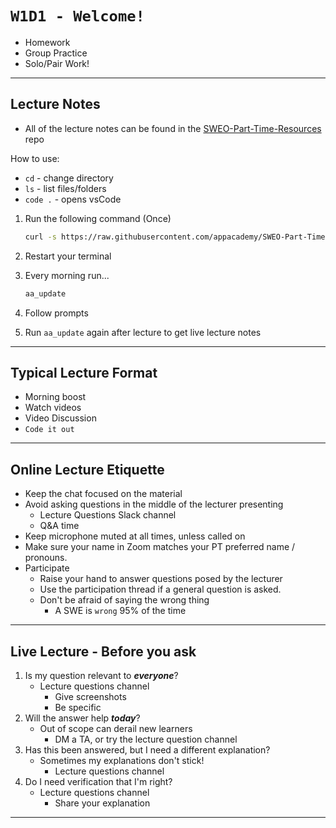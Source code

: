 # `W1D1 - Welcome!`

- Homework
- Group Practice
- Solo/Pair Work!

---

## Lecture Notes

- All of the lecture notes can be found in the [SWEO-Part-Time-Resources] repo

How to use:

- `cd` - change directory
- `ls` - list files/folders
- `code .` - opens vsCode

1. Run the following command (Once)

    ```bash
    curl -s https://raw.githubusercontent.com/appacademy/SWEO-Part-Time-Resources/main/utilities/scripts/folder_structure.sh | bash
    ```

2. Restart your terminal
3. Every morning run...

    ```bash
    aa_update
    ```

4. Follow prompts
5. Run `aa_update` again after lecture to get live lecture notes

---

## Typical Lecture Format

- Morning boost
- Watch videos
- Video Discussion
- `Code it out`

---

## Online Lecture Etiquette

- Keep the chat focused on the material
- Avoid asking questions in the middle of the lecturer presenting
  - Lecture Questions Slack channel
  - Q&A time
- Keep microphone muted at all times, unless called on
- Make sure your name in Zoom matches your PT preferred name / pronouns.
- Participate
  - Raise your hand to answer questions posed by the lecturer
  - Use the participation thread if a general question is asked.
  - Don't be afraid of saying the wrong thing
    - A SWE is `wrong` 95% of the time

---

## Live Lecture - Before you ask

1. Is my question relevant to ***everyone***?
    - Lecture questions channel
      - Give screenshots
      - Be specific
2. Will the answer help ***today***?
    - Out of scope can derail new learners
      - DM a TA, or try the lecture question channel
3. Has this been answered, but I need a different explanation?
    - Sometimes my explanations don't stick!
      - Lecture questions channel
4. Do I need verification that I'm right?
    - Lecture questions channel
      - Share your explanation

---

[SWEO-Part-Time-Resources]: "https://github.com/appacademy/SWEO-Part-Time-Resources"
